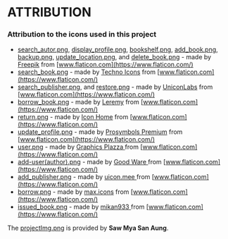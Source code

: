 # ATTRIBUTION

### Attribution to the icons used in this project

- [search_autor.png](./resources/icon/search_author.png), [display_profile.png](./resources/icon/display_profile.png), [bookshelf.png](./resources/icon/bookshelf.png), [add_book.png](./resources/icon/add_book.png), [backup.png](./resources/icon/backup.png), [update_location.png](./resources/icon/update_location.png), and [delete_book.png](./resources/icon/delete_book.png) - made by [Freepik](https://www.flaticon.com/authors/freepik) from [www.flaticon.com](https://www.flaticon.com/)
- [search_book.png](./resources/icon/search_book.png) - made by [Techno Icons](https://www.flaticon.com/authors/techno-icons) from [www.flaticon.com](https://www.flaticon.com/)
- [search_publisher.png](./resources/icon/search_publisher.png), and [restore.png](./resources/icon/restore.png) - made by [UniconLabs](https://www.flaticon.com/authors/uniconlabs) from [www.flaticon.com](https://www.flaticon.com/)
- [borrow_book.png](./resources/icon/borrow_book.png) - made by [Leremy](https://www.flaticon.com/authors/leremy) from [www.flaticon.com](https://www.flaticon.com/)
- [return.png](./resources/icon/return.png) - made by [Icon Home](https://www.flaticon.com/authors/icon-home) from [www.flaticon.com](https://www.flaticon.com/)
- [update_profile.png](./resources/icon/update_profile.png) - made by [Prosymbols Premium](https://www.flaticon.com/authors/prosymbols-premium) from [www.flaticon.com](https://www.flaticon.com/)
- [user.png](./resources/icon/user.png) - made by [Graphics Plazza ](https://www.flaticon.com/authors/graphics-plazza) from [www.flaticon.com](https://www.flaticon.com/)
- [add-user(author).png](./resources/icon/add-user(author).png) - made by [Good Ware ](https://www.flaticon.com/authors/good-ware) from [www.flaticon.com](https://www.flaticon.com/)
- [add_publisher.png](./resources/icon/add_publisher.png) - made by [uicon.mee ](https://www.flaticon.com/authors/uicon.mee) from [www.flaticon.com](https://www.flaticon.com/)
- [borrow.png](./resources/icon/borrow.png) - made by [max.icons](https://www.flaticon.com/authors/max.icons) from [www.flaticon.com](https://www.flaticon.com/)
- [issued_book.png](./resources/icon/issued_book.png) - made by [mikan933 ](https://www.flaticon.com/authors/mikan933) from [www.flaticon.com](https://www.flaticon.com/)

The [projectImg.png](./resources/img/projectImg.png) is provided by **Saw Mya San Aung**.